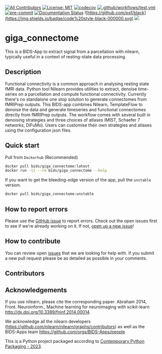 [![All Contributors](https://img.shields.io/github/all-contributors/bids-apps/giga_connectome?color=ee8449&style=flat)](#contributors)
[![License: MIT](https://img.shields.io/badge/License-MIT-yellow.svg)](https://opensource.org/licenses/MIT)
[![codecov](https://codecov.io/gh/bids-apps/giga_connectome/branch/main/graph/badge.svg?token=P4EGV7NKZ8)](https://codecov.io/gh/bids-apps/giga_connectome)
[![.github/workflows/test.yml](https://github.com/bids-apps/giga_connectome/actions/workflows/test.yml/badge.svg)](https://github.com/bids-apps/giga_connectome/actions/workflows/test.yml)
[![pre-commit](https://github.com/bids-apps/giga_connectome/actions/workflows/run_precommit.yml/badge.svg)](https://github.com/bids-apps/giga_connectome/actions/workflows/run_precommit.yml)
[![Documentation Status](https://readthedocs.org/projects/giga-connectome/badge/?version=stable)](https://giga-connectome.readthedocs.io/en/latest/?badge=stable)
![https://github.com/psf/black](https://img.shields.io/badge/code%20style-black-000000.svg)
![](https://img.shields.io/docker/pulls/bids/giga_connectome)

# giga_connectome

This is a BIDS-App to extract signal from a parcellation with nilearn,
typically useful in a context of resting-state data processing.

## Description

Functional connectivity is a common approach in analysing resting state fMRI data. Python tool Nilearn
provides utilities to extract, denoise time-series on a parcellation and compute functional connectivity.
Currently there's no standalone one stop solution to generate connectomes from fMRIPrep outputs.
This BIDS-app combines Nilearn, TemplateFlow to denoise the data and generate timeseries and functional
connectomes directly from fMRIPrep outputs.
The workflow comes with several built in denoising strategies and three choices of atlases
(MIST, Schaefer 7 networks, DiFuMo).
Users can customise their own strategies and atlases using the configuration json files.

## Quick start

Pull from `Dockerhub` (Recommended)

```bash
docker pull bids/giga_connectome:latest
docker run -ti --rm bids/giga_connectome --help
```

If you want to get the bleeding-edge version of the app,
pull the `unstable` version.

```bash
docker pull bids/giga_connectome:unstable
```

## How to report errors

Please use the [GitHub issue](https://github.com/bids-apps/giga_connectome/issues) to report errors.
Check out the open issues first to see if we're already working on it.
If not, [open up a new issue](https://github.com/bids-apps/giga_connectome/issues/new)!

## How to contribute

You can review open [issues]((https://github.com/bids-apps/giga_connectome/issues)) that we are looking for help with.
If you submit a new pull request please be as detailed as possible in your comments.

## Contributors

<!-- ALL-CONTRIBUTORS-LIST:START - Do not remove or modify this section -->
<!-- prettier-ignore-start -->
<!-- markdownlint-disable -->

<!-- markdownlint-restore -->
<!-- prettier-ignore-end -->

<!-- ALL-CONTRIBUTORS-LIST:END -->

## Acknowledgements

If you use nilearn, please cite the corresponding paper: Abraham 2014,
Front. Neuroinform., Machine learning for neuroimaging with scikit-learn
http://dx.doi.org/10.3389/fninf.2014.00014

We acknowledge all the nilearn developers
(https://github.com/nilearn/nilearn/graphs/contributors)
as well as the BIDS-Apps team
https://github.com/orgs/BIDS-Apps/people

This is a Python project packaged according to [Contemporary Python Packaging - 2023][].

[Contemporary Python Packaging - 2023]: https://effigies.gitlab.io/posts/python-packaging-2023/
